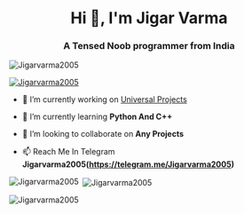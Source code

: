 <h1 align="center">Hi 👋, I'm Jigar Varma</h1>
<h3 align="center">A Tensed Noob programmer from India</h3>

<p align="left"> <img src="https://komarev.com/ghpvc/?username=Jigarvarma2005&label=Profile%20views&color=0e75b6&style=flat" alt="Jigarvarma2005" /> </p>

<p align="left"> <a href="https://github.com/ryo-ma/github-profile-trophy"><img src="https://github-profile-trophy.vercel.app/?username=Jigarvarma2005" alt="Jigarvarma2005" /></a> </p>

- 🔭 I’m currently working on [Universal Projects](https://t.me/UniversalBotsUpdate)

- 🌱 I’m currently learning **Python And C++**

- 👯 I’m looking to collaborate on **Any Projects**

- 📫 Reach Me In Telegram **Jigarvarma2005(https://telegram.me/Jigarvarma2005)**


<p><img align="left" src="https://github-readme-stats.vercel.app/api/top-langs?username=Jigarvarma2005&show_icons=true&locale=en&layout=compact&count_private=true&theme=radical" alt="Jigarvarma2005" /></p>

<p>&nbsp;<img align="center" src="https://github-readme-stats.vercel.app/api?username=Jigarvarma2005&show_icons=true&locale=en&count_private=true&theme=radical" alt="Jigarvarma2005" /></p>

<p><img align="center" src="https://github-readme-streak-stats.herokuapp.com/?user=Jigarvarma2005&theme=radical&ring=DD0B0B" alt="Jigarvarma2005" /></p>

